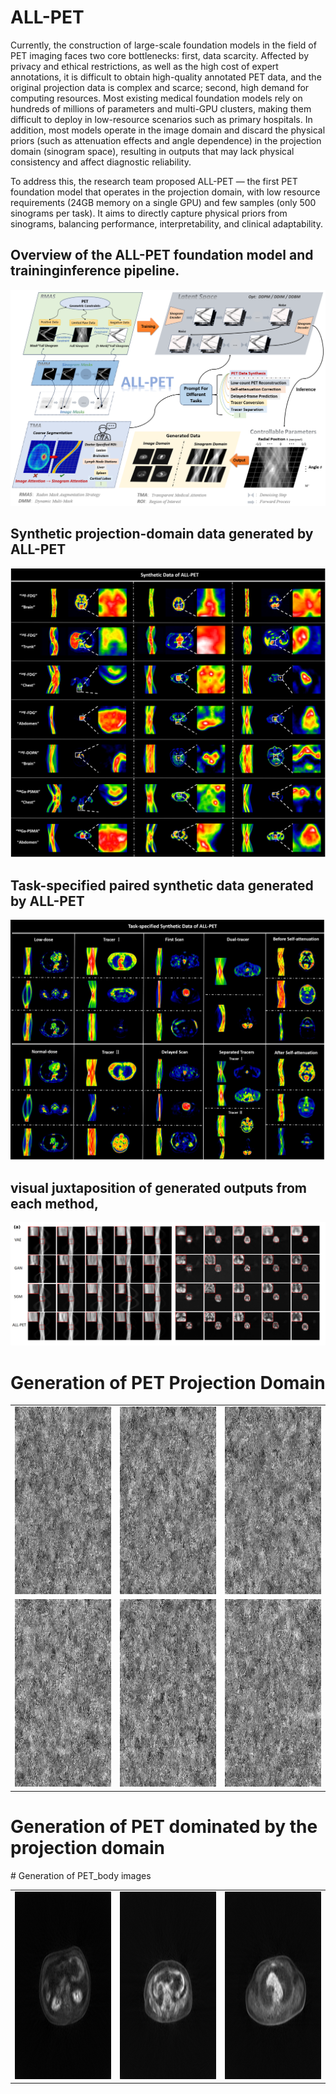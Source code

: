 # ALL-PET
Currently, the construction of large-scale foundation models in the field of PET imaging faces two core bottlenecks: first, data scarcity. Affected by privacy and ethical restrictions, as well as the high cost of expert annotations, it is difficult to obtain high-quality annotated PET data, and the original projection data is complex and scarce; second, high demand for computing resources. Most existing medical foundation models rely on hundreds of millions of parameters and multi-GPU clusters, making them difficult to deploy in low-resource scenarios such as primary hospitals. In addition, most models operate in the image domain and discard the physical priors (such as attenuation effects and angle dependence) in the projection domain (sinogram space), resulting in outputs that may lack physical consistency and affect diagnostic reliability.

To address this, the research team proposed ALL-PET — the first PET foundation model that operates in the projection domain, with low resource requirements (24GB memory on a single GPU) and few samples (only 500 sinograms per task). It aims to directly capture physical priors from sinograms, balancing performance, interpretability, and clinical adaptability.
![]()

## Overview of the ALL-PET foundation model and traininginference pipeline.
![](https://github.com/yqx7150/ALL-PET/blob/main/Fig.%201.%20Overview%20of%20the%20ALL-PET%20foundation%20model%20and%20traininginference%20pipeline..png)

## Synthetic projection-domain data generated by ALL-PET
![](https://github.com/yqx7150/ALL-PET/blob/main/Fig.%202.%20Synthetic%20projection-domain%20data%20generated%20by%20ALL-PET%20a.png)

## Task-specified paired synthetic data generated by ALL-PET
![](https://github.com/yqx7150/ALL-PET/blob/main/Fig.%203.%20Task-specified%20paired%20synthetic%20data%20generated%20by%20ALL-PET.png)

## visual juxtaposition of generated outputs from each method,
![](https://github.com/yqx7150/ALL-PET/blob/main/Fig.4.visual%20juxtaposition%20of%20generated%20outputs%20from%20each%20method%2C.png)

# Generation of PET Projection Domain
<table>
  <tr>
    <td><img src="https://github.com/yqx7150/ALL-PET/blob/main/PET_gif/gif%20(32).gif" alt="GIF 1" style="width:300px;height:300px;"></td>
    <td><img src="https://github.com/yqx7150/ALL-PET/blob/main/PET_gif/gif%20(33).gif" alt="GIF 2" style="width:300px;height:300px;"></td>
    <td><img src="https://github.com/yqx7150/ALL-PET/blob/main/PET_gif/gif%20(35).gif" alt="GIF 3" style="width:300px;height:300px;"></td>
  </tr>
  <tr>
    <td><img src="https://github.com/yqx7150/ALL-PET/blob/main/PET_gif/gif%20(36).gif" alt="GIF 4" style="width:300px;height:300px;"></td>
    <td><img src="https://github.com/yqx7150/ALL-PET/blob/main/PET_gif/gif%20(37).gif" alt="GIF 5" style="width:300px;height:300px;"></td>
    <td><img src="https://github.com/yqx7150/ALL-PET/blob/main/PET_gif/gif%20(38).gif" alt="GIF 6" style="width:300px;height:300px;"></td>
  </tr>
</table>

# Generation of PET dominated by the projection domain
<table>  
  <tr>
    # Generation of PET_body images
    <td><img src="https://github.com/yqx7150/ALL-PET/blob/main/PET_body/0.png" alt="GIF 1" style="width:300px;height:300px;"></td>
    <td><img src="https://github.com/yqx7150/ALL-PET/blob/main/PET_body/89.png" alt="GIF 2" style="width:300px;height:300px;"></td>
    <td><img src="https://github.com/yqx7150/ALL-PET/blob/main/PET_body/97.png" alt="GIF 3" style="width:300px;height:300px;"></td>
  </tr>
  
</table>


